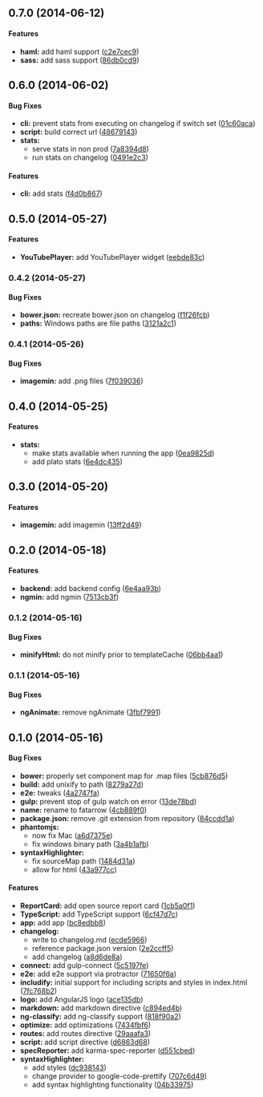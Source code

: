 ## 0.7.0 (2014-06-12)


#### Features

* **haml:** add haml support ([c2e7cec9](https://github.com/CaryLandholt/fatarrow/commit/c2e7cec99da19b1d6b6ba92274670aec0cb6a60d))
* **sass:** add sass support ([86db0cd9](https://github.com/CaryLandholt/fatarrow/commit/86db0cd911baec1ab3f0de7883bd396f6abccefb))


## 0.6.0 (2014-06-02)


#### Bug Fixes

* **cli:** prevent stats from executing on changelog if switch set ([01c60aca](https://github.com/CaryLandholt/fatarrow/commit/01c60aca7cb33dbacf3277258313f77cc846e1fa))
* **script:** build correct url ([48679143](https://github.com/CaryLandholt/fatarrow/commit/48679143e799767848d1810ced293f0bff4ac2dc))
* **stats:**
  * serve stats in non prod ([7a8394d8](https://github.com/CaryLandholt/fatarrow/commit/7a8394d88f358ff299034b0975b2d7f935cddfaa))
  * run stats on changelog ([0491e2c3](https://github.com/CaryLandholt/fatarrow/commit/0491e2c3648d9558ec60c9df98f2255e74dc3076))


#### Features

* **cli:** add stats ([f4d0b867](https://github.com/CaryLandholt/fatarrow/commit/f4d0b8678bf619b534f59c858ec82af97f18fbff))


<a name="0.5.0"></a>
## 0.5.0  (2014-05-27)


#### Features

* **YouTubePlayer:** add YouTubePlayer widget ([eebde83c](https://github.com/CaryLandholt/fatarrow/commit/eebde83c0ca407de0ff6519e0fa4a2f4dbd76007))


<a name="0.4.2"></a>
### 0.4.2  (2014-05-27)


#### Bug Fixes

* **bower.json:** recreate bower.json on changelog ([f1f26fcb](https://github.com/CaryLandholt/fatarrow/commit/f1f26fcb91d64127a721e21031ac8af4ca428aa2))
* **paths:** Windows paths are file paths ([3121a2c1](https://github.com/CaryLandholt/fatarrow/commit/3121a2c1b44fe5eac61bad949c2763e888de0929))


<a name="0.4.1"></a>
### 0.4.1  (2014-05-26)


#### Bug Fixes

* **imagemin:** add .png files ([7f039036](https://github.com/CaryLandholt/fatarrow/commit/7f0390361d5ee4da0818c7248a21d653b20efec5))


<a name="0.4.0"></a>
## 0.4.0  (2014-05-25)


#### Features

* **stats:**
  * make stats available when running the app ([0ea9825d](https://github.com/CaryLandholt/fatarrow/commit/0ea9825dbb3894259c3adb14e63bef1d912c5cc3))
  * add plato stats ([6e4dc435](https://github.com/CaryLandholt/fatarrow/commit/6e4dc43585d4344a57f679f6cd9e71c39ad16fbb))


<a name="0.3.0"></a>
## 0.3.0  (2014-05-20)


#### Features

* **imagemin:** add imagemin ([13ff2d49](https://github.com/CaryLandholt/fatarrow/commit/13ff2d4952e41622add01d842fe8f25b1e9e35de))


<a name="0.2.0"></a>
## 0.2.0  (2014-05-18)


#### Features

* **backend:** add backend config ([6e4aa93b](https://github.com/CaryLandholt/fatarrow/commit/6e4aa93b904b645f8c3aa35b296382c143eb9b3b))
* **ngmin:** add ngmin ([7513cb3f](https://github.com/CaryLandholt/fatarrow/commit/7513cb3f40dbaa2224a54cd38cd72908ce7e7552))


<a name="0.1.2"></a>
### 0.1.2  (2014-05-16)


#### Bug Fixes

* **minifyHtml:** do not minify prior to templateCache ([06bb4aa1](https://github.com/CaryLandholt/fatarrow/commit/06bb4aa1662d99a525842a467e5ec5537984205c))


<a name="0.1.1"></a>
### 0.1.1  (2014-05-16)


#### Bug Fixes

* **ngAnimate:** remove ngAnimate ([3fbf7991](https://github.com/CaryLandholt/fatarrow/commit/3fbf79917ab0f7012003e67e8e6dd56d67e54ab1))


<a name="0.1.0"></a>
## 0.1.0  (2014-05-16)


#### Bug Fixes

* **bower:** properly set component map for .map files ([5cb876d5](https://github.com/CaryLandholt/fatarrow/commit/5cb876d577c89a5c8a8052d53e206f5bfbfd56be))
* **build:** add unixify to path ([8279a27d](https://github.com/CaryLandholt/fatarrow/commit/8279a27db3d1be6fbe0c17e9a2724d84145f48dc))
* **e2e:** tweaks ([4a2747fa](https://github.com/CaryLandholt/fatarrow/commit/4a2747fa827b6720522cc713b0882b94947cc8d9))
* **gulp:** prevent stop of gulp watch on error ([13de78bd](https://github.com/CaryLandholt/fatarrow/commit/13de78bda10421a47f0aebef9564739e68af827c))
* **name:** rename to fatarrow ([4cb889f0](https://github.com/CaryLandholt/fatarrow/commit/4cb889f0954f34b35a63b4be79b578c188950573))
* **package.json:** remove .git extension from repository ([84ccdd1a](https://github.com/CaryLandholt/fatarrow/commit/84ccdd1a7c6f0eb11595f262b0699441be0ecacb))
* **phantomjs:**
  * now fix Mac ([a6d7375e](https://github.com/CaryLandholt/fatarrow/commit/a6d7375e16d1f6ca30536af15ce03492c974daa4))
  * fix windows binary path ([3a4b1afb](https://github.com/CaryLandholt/fatarrow/commit/3a4b1afb960ccd02b5b815df25eb54d860c62cf9))
* **syntaxHighlighter:**
  * fix sourceMap path ([1484d31a](https://github.com/CaryLandholt/fatarrow/commit/1484d31a7843a5161e3ee360555ee4f09e0ed8ed))
  * allow for html ([43a977cc](https://github.com/CaryLandholt/fatarrow/commit/43a977cca5f0663a0f5ca9bb1f3c1d91a8d4e21e))


#### Features

* **ReportCard:** add open source report card ([1cb5a0f1](https://github.com/CaryLandholt/fatarrow/commit/1cb5a0f15735aadae26e468a6620898f5ae0b718))
* **TypeScript:** add TypeScript support ([6cf47d7c](https://github.com/CaryLandholt/fatarrow/commit/6cf47d7ca3cb4056d1cb34584b6ef724b88c6adf))
* **app:** add app ([bc8edbb8](https://github.com/CaryLandholt/fatarrow/commit/bc8edbb826e2004fb253865408da5b7280aee357))
* **changelog:**
  * write to changelog.md ([ecde5966](https://github.com/CaryLandholt/fatarrow/commit/ecde59662d0512317a9f66efa47b6a1affc4b196))
  * reference package.json version ([2e2ccff5](https://github.com/CaryLandholt/fatarrow/commit/2e2ccff50fcaf860967bc7f6ad8894f7638eaafb))
  * add changelog ([a8d6de8a](https://github.com/CaryLandholt/fatarrow/commit/a8d6de8ae7a4d7de760395b24b9e9b43bffc67a8))
* **connect:** add gulp-connect ([5c5197fe](https://github.com/CaryLandholt/fatarrow/commit/5c5197fed7a68d400729642a6f050607c7ef092f))
* **e2e:** add e2e support via protractor ([71650f6a](https://github.com/CaryLandholt/fatarrow/commit/71650f6ab2f69b9f04ae32b86811819c7b7ab915))
* **includify:** initial support for including scripts and styles in index.html ([7fc768b2](https://github.com/CaryLandholt/fatarrow/commit/7fc768b29f403797275986157b3b7ca45de02a68))
* **logo:** add AngularJS logo ([ace135db](https://github.com/CaryLandholt/fatarrow/commit/ace135dbb0a9e4a1c5d9df43ed3553583d53bdd6))
* **markdown:** add markdown directive ([c894ed4b](https://github.com/CaryLandholt/fatarrow/commit/c894ed4b5e5302d060a1a8a54ad3b7f2d2e3e2b0))
* **ng-classify:** add ng-classify support ([818f90a2](https://github.com/CaryLandholt/fatarrow/commit/818f90a28d23d4f07c2639ee78024aecde29d232))
* **optimize:** add optimizations ([7434fbf6](https://github.com/CaryLandholt/fatarrow/commit/7434fbf6a61041c62af421b575b107aae7c31e3d))
* **routes:** add routes directive ([29aaafa3](https://github.com/CaryLandholt/fatarrow/commit/29aaafa393c5173f027f758034f5f18df41cca52))
* **script:** add script directive ([d6863d68](https://github.com/CaryLandholt/fatarrow/commit/d6863d68b6e122693115d538011ab40fa4f2221c))
* **specReporter:** add karma-spec-reporter ([d551cbed](https://github.com/CaryLandholt/fatarrow/commit/d551cbedc48a536838ac52a9f192ae498f1e7948))
* **syntaxHighlighter:**
  * add styles ([dc938143](https://github.com/CaryLandholt/fatarrow/commit/dc93814392bd01d0396020b3d0f00325082ea2e2))
  * change provider to google-code-prettify ([707c6d49](https://github.com/CaryLandholt/fatarrow/commit/707c6d493c0d500cbb4652677635a16293657b91))
  * add syntax highlighting functionality ([04b33975](https://github.com/CaryLandholt/fatarrow/commit/04b33975f2363f1d430ff77259fff424fe3cb21e))